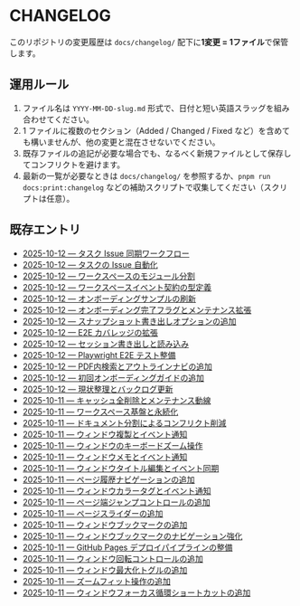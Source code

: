 # CHANGELOG

このリポジトリの変更履歴は `docs/changelog/` 配下に**1変更 = 1ファイル**で保管します。

## 運用ルール
1. ファイル名は `YYYY-MM-DD-slug.md` 形式で、日付と短い英語スラッグを組み合わせてください。
2. 1 ファイルに複数のセクション（Added / Changed / Fixed など）を含めても構いませんが、他の変更と混在させないでください。
3. 既存ファイルの追記が必要な場合でも、なるべく新規ファイルとして保存してコンフリクトを避けます。
4. 最新の一覧が必要なときは `docs/changelog/` を参照するか、`pnpm run docs:print:changelog` などの補助スクリプトで収集してください（スクリプトは任意）。

## 既存エントリ
- [2025-10-12 — タスク Issue 同期ワークフロー](changelog/2025-10-12-task-issue-workflow.md)
- [2025-10-12 — タスクの Issue 自動化](changelog/2025-10-12-task-issue-sync.md)
- [2025-10-12 — ワークスペースのモジュール分割](changelog/2025-10-12-workspace-modules.md)
- [2025-10-12 — ワークスペースイベント契約の型定義](changelog/2025-10-12-workspace-event-contract.md)
- [2025-10-12 — オンボーディングサンプルの刷新](changelog/2025-10-12-sample-pdf-refresh.md)
- [2025-10-12 — オンボーディング完了フラグとメンテナンス拡張](changelog/2025-10-12-onboarding-preference.md)
- [2025-10-12 — スナップショット書き出しオプションの追加](changelog/2025-10-12-snapshot-options.md)
- [2025-10-12 — E2E カバレッジの拡張](changelog/2025-10-12-e2e-expansion.md)
- [2025-10-12 — セッション書き出しと読み込み](changelog/2025-10-12-session-export-import.md)
- [2025-10-12 — Playwright E2E テスト整備](changelog/2025-10-12-e2e-tests.md)
- [2025-10-12 — PDF内検索とアウトラインナビの追加](changelog/2025-10-12-search-outline.md)
- [2025-10-12 — 初回オンボーディングガイドの追加](changelog/2025-10-12-onboarding-guide.md)
- [2025-10-12 — 現状整理とバックログ更新](changelog/2025-10-12-status-and-backlog.md)
- [2025-10-11 — キャッシュ全削除とメンテナンス動線](changelog/2025-10-11-cache-maintenance.md)
- [2025-10-11 — ワークスペース基盤と永続化](changelog/2025-10-11-workspace-foundations.md)
- [2025-10-11 — ドキュメント分割によるコンフリクト削減](changelog/2025-10-11-docs-split.md)
- [2025-10-11 — ウィンドウ複製とイベント通知](changelog/2025-10-11-window-duplicate.md)
- [2025-10-11 — ウィンドウのキーボードズーム操作](changelog/2025-10-11-window-keyboard-zoom.md)
- [2025-10-11 — ウィンドウメモとイベント通知](changelog/2025-10-11-window-notes.md)
- [2025-10-11 — ウィンドウタイトル編集とイベント同期](changelog/2025-10-11-window-title.md)
- [2025-10-11 — ページ履歴ナビゲーションの追加](changelog/2025-10-11-window-page-history.md)
- [2025-10-11 — ウィンドウカラータグとイベント通知](changelog/2025-10-11-window-color-tags.md)
- [2025-10-11 — ページ端ジャンプコントロールの追加](changelog/2025-10-11-window-page-boundaries.md)
- [2025-10-11 — ページスライダーの追加](changelog/2025-10-11-window-page-slider.md)
- [2025-10-11 — ウィンドウブックマークの追加](changelog/2025-10-11-window-bookmarks.md)
- [2025-10-11 — ウィンドウブックマークのナビゲーション強化](changelog/2025-10-11-window-bookmark-navigation.md)
- [2025-10-11 — GitHub Pages デプロイパイプラインの整備](changelog/2025-10-11-gh-pages-deploy.md)
- [2025-10-11 — ウィンドウ回転コントロールの追加](changelog/2025-10-11-window-rotation.md)
- [2025-10-11 — ウィンドウ最大化トグルの追加](changelog/2025-10-11-window-maximize.md)
- [2025-10-11 — ズームフィット操作の追加](changelog/2025-10-11-window-zoom-fit.md)
- [2025-10-11 — ウィンドウフォーカス循環ショートカットの追加](changelog/2025-10-11-window-focus-cycle.md)
